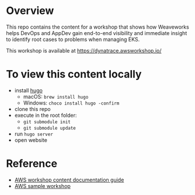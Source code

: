 # Overview

This repo contains the content for a workshop that shows how Weaveworks helps DevOps and AppDev gain end-to-end visibility and immediate insight to identify root cases to problems when managing EKS.

This workshop is available at https://dynatrace.awsworkshop.io/

# To view this content locally

* install [hugo](https://gohugo.io/)
    * macOS: `brew install hugo`
    * Windows: `choco install hugo -confirm`
* clone this repo
* execute in the root folder:
  * `git submodule init`
  * `git submodule update`
* run ```hugo server```
* open website

# Reference

* [AWS workshop content documentation guide](https://aws-samples.github.io/aws-modernization-workshop-sample/)
* [AWS sample workshop](https://github.com/aws-samples/aws-modernization-workshop-sample)
